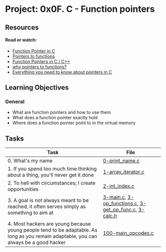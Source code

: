 # Project: 0x0F. C - Function pointers

## Resources

#### Read or watch:

* [Function Pointer in C](https://intranet.alxswe.com/rltoken/yt8Q9jxzT_gyRAvnNkAgkw)
* [Pointers to functions](https://intranet.alxswe.com/rltoken/wP-yWvo9IqbcQsywMmh_iQ)
* [Function Pointers in C / C++](https://intranet.alxswe.com/rltoken/dAN27S1yyBPeBa8RGfvPNA)
* [why pointers to functions?](https://intranet.alxswe.com/rltoken/1vvWpH9Ux8axOLc9jPWcMw)
* [Everything you need to know about pointers in C](https://intranet.alxswe.com/rltoken/G_0lQzs4LAd1e5tKhNMPiw)
## Learning Objectives

### General

* What are function pointers and how to use them
* What does a function pointer exactly hold
* Where does a function pointer point to in the virtual memory
## Tasks

| Task | File |
| ---- | ---- |
| 0. What's my name | [0-print_name.c](./0-print_name.c) |
| 1. If you spend too much time thinking about a thing, you'll never get it done | [1-array_iterator.c](./1-array_iterator.c) |
| 2. To hell with circumstances; I create opportunities | [2-int_index.c](./2-int_index.c) |
| 3. A goal is not always meant to be reached, it often serves simply as something to aim at | [3-main.c](./3-main.c), [3-op_functions.c](./3-op_functions.c), [3-get_op_func.c](./3-get_op_func.c), [3-calc.h](./3-calc.h) |
| 4. Most hackers are young because young people tend to be adaptable. As long as you remain adaptable, you can always be a good hacker | [100-main_opcodes.c](./100-main_opcodes.c) |



